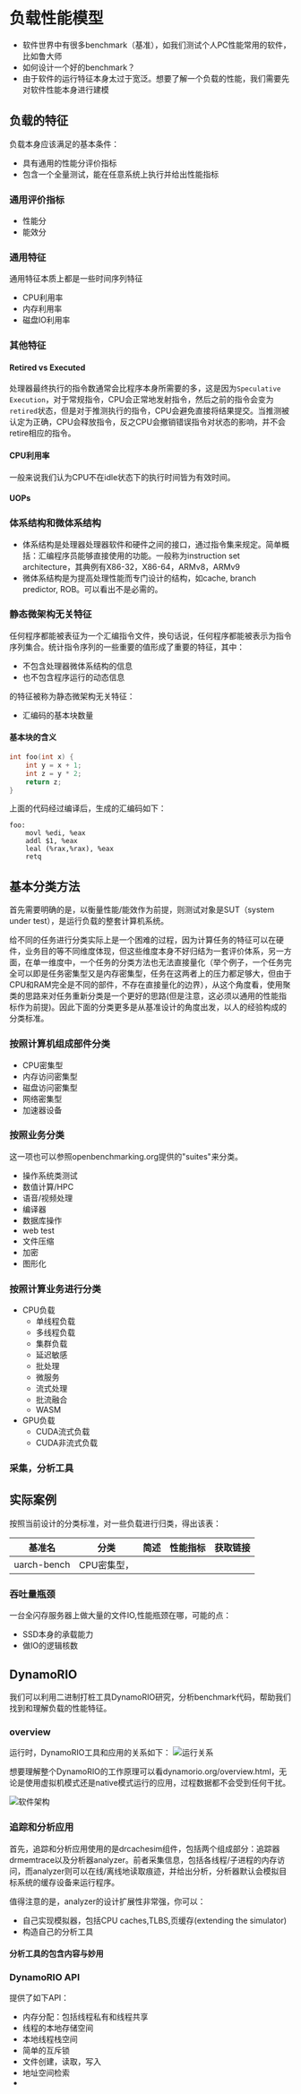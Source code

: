 # 负载性能模型

* 软件世界中有很多benchmark（基准），如我们测试个人PC性能常用的软件，比如鲁大师
* 如何设计一个好的benchmark？
* 由于软件的运行特征本身太过于宽泛。想要了解一个负载的性能，我们需要先对软件性能本身进行建模





## 负载的特征
负载本身应该满足的基本条件：
* 具有通用的性能分评价指标
* 包含一个全量测试，能在任意系统上执行并给出性能指标

### 通用评价指标
* 性能分
* 能效分

### 通用特征
通用特征本质上都是一些时间序列特征
* CPU利用率
* 内存利用率
* 磁盘IO利用率

### 其他特征

#### Retired vs Executed
处理器最终执行的指令数通常会比程序本身所需要的多，这是因为`Speculative Execution`，对于常规指令，CPU会正常地发射指令，然后之前的指令会变为`retired`状态，但是对于推测执行的指令，CPU会避免直接将结果提交。当推测被认定为正确，CPU会释放指令，反之CPU会撤销错误指令对状态的影响，并不会retire相应的指令。

#### CPU利用率
一般来说我们认为CPU不在idle状态下的执行时间皆为有效时间。

#### UOPs



### 体系结构和微体系结构

* 体系结构是处理器处理器软件和硬件之间的接口，通过指令集来规定。简单概括：汇编程序员能够直接使用的功能。一般称为instruction set architecture，其典例有X86-32，X86-64，ARMv8，ARMv9
* 微体系结构是为提高处理性能而专门设计的结构，如cache, branch predictor, ROB。可以看出不是必需的。



### 静态微架构无关特征



任何程序都能被表征为一个汇编指令文件，换句话说，任何程序都能被表示为指令序列集合。统计指令序列的一些重要的值形成了重要的特征，其中：

* 不包含处理器微体系结构的信息
* 也不包含程序运行的动态信息

的特征被称为静态微架构无关特征：

* 汇编码的基本块数量

#### 基本块的含义

```c++
int foo(int x) {
    int y = x + 1;
    int z = y * 2;
    return z;
}
```

上面的代码经过编译后，生成的汇编码如下：

```assembly
foo:
    movl %edi, %eax
    addl $1, %eax
    leal (%rax,%rax), %eax
    retq
```

## 基本分类方法
首先需要明确的是，以衡量性能/能效作为前提，则测试对象是SUT（system under test），是运行负载的整套计算机系统。

给不同的任务进行分类实际上是一个困难的过程，因为计算任务的特征可以在硬件，业务目的等不同维度体现，但这些维度本身不好归结为一套评价体系，另一方面，在单一维度中，一个任务的分类方法也无法直接量化（举个例子，一个任务完全可以即是任务密集型又是内存密集型，任务在这两者上的压力都足够大，但由于CPU和RAM完全是不同的部件，不存在直接量化的边界），从这个角度看，使用聚类的思路来对任务重新分类是一个更好的思路(但是注意，这必须以通用的性能指标作为前提)。因此下面的分类更多是从基准设计的角度出发，以人的经验构成的分类标准。

### 按照计算机组成部件分类
* CPU密集型
* 内存访问密集型
* 磁盘访问密集型
* 网络密集型
* 加速器设备

### 按照业务分类
这一项也可以参照openbenchmarking.org提供的"suites"来分类。
* 操作系统类测试
* 数值计算/HPC
* 语音/视频处理
* 编译器
* 数据库操作
* web test
* 文件压缩
* 加密
* 图形化

### 按照计算业务进行分类
* CPU负载
  * 单线程负载
  * 多线程负载
  * 集群负载
  * 延迟敏感
  * 批处理
  * 微服务
  * 流式处理
  * 批流融合
  * WASM
* GPU负载
  * CUDA流式负载
  * CUDA非流式负载

### 采集，分析工具

## 实际案例
按照当前设计的分类标准，对一些负载进行归类，得出该表：

|基准名|分类|简述|性能指标|获取链接|
|---|---|---|---|---|
|uarch-bench|CPU密集型，||||

### 吞吐量瓶颈
一台全闪存服务器上做大量的文件IO,性能瓶颈在哪，可能的点：
* SSD本身的承载能力
* 做IO的逻辑核数

## DynamoRIO
我们可以利用二进制打桩工具DynamoRIO研究，分析benchmark代码，帮助我们找到和理解负载的性能特征。

### overview
运行时，DynamoRIO工具和应用的关系如下：
![运行关系](../statics/client.png)

想要理解整个DynamoRIO的工作原理可以看dynamorio.org/overview.html，无论是使用虚拟机模式还是native模式运行的应用，过程数据都不会受到任何干扰。

![软件架构](../statics//flow-highlevel.png)


### 追踪和分析应用
首先，追踪和分析应用使用的是drcachesim组件，包括两个组成部分：追踪器drmemtrace以及分析器analyzer。前者采集信息，包括各线程/子进程的内存访问，而analyzer则可以在线/离线地读取痕迹，并给出分析，分析器默认会模拟目标系统的缓存设备来运行程序。

值得注意的是，analyzer的设计扩展性非常强，你可以：
* 自己实现模拟器，包括CPU caches,TLBS,页缓存(extending the simulator)
* 构造自己的分析工具

#### 分析工具的包含内容与妙用


### DynamoRIO API
提供了如下API：
* 内存分配：包括线程私有和线程共享
* 线程的本地存储空间
* 本地线程栈空间
* 简单的互斥锁
* 文件创建，读取，写入
* 地址空间检索
* 